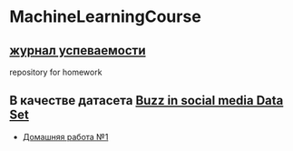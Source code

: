 # MachineLearningCourse
##  [журнал успеваемости](https://docs.google.com/spreadsheets/d/1GKDcJyStZj4zZM7O0GC_9jKip7KIW-pG5yqUNYG5Lzo/edit#gid=0)
repository for homework
## В качестве датасета [Buzz in social media Data Set](https://archive.ics.uci.edu/ml/datasets/Buzz+in+social+media+)

- [Домашняя работа №1]()
